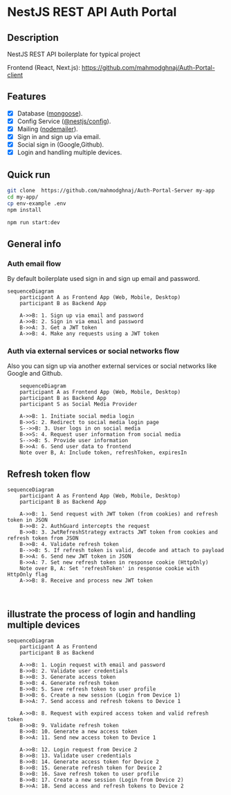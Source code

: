 # NestJS REST API Auth Portal

## Description

NestJS REST API boilerplate for typical project

Frontend (React, Next.js): https://github.com/mahmodghnaj/Auth-Portal-client

## Features

- [x] Database ([mongoose](https://www.npmjs.com/package/mongoose)).
- [x] Config Service ([@nestjs/config](https://www.npmjs.com/package/@nestjs/config)).
- [x] Mailing ([nodemailer](https://www.npmjs.com/package/nodemailer)).
- [x] Sign in and sign up via email.
- [x] Social sign in (Google,Github).
- [x] Login and handling multiple devices.

## Quick run

```bash
git clone  https://github.com/mahmodghnaj/Auth-Portal-Server my-app
cd my-app/
cp env-example .env
npm install
```

```bash
npm run start:dev
```

## General info

### Auth email flow

By default boilerplate used sign in and sign up email and password.

```mermaid
sequenceDiagram
    participant A as Frontend App (Web, Mobile, Desktop)
    participant B as Backend App

    A->>B: 1. Sign up via email and password
    A->>B: 2. Sign in via email and password
    B->>A: 3. Get a JWT token
    A->>B: 4. Make any requests using a JWT token
```

### Auth via external services or social networks flow

Also you can sign up via another external services or social networks like Google and Github.

```mermaid
    sequenceDiagram
    participant A as Frontend App (Web, Mobile, Desktop)
    participant B as Backend App
    participant S as Social Media Provider

    A->>B: 1. Initiate social media login
    B->>S: 2. Redirect to social media login page
    S-->>B: 3. User logs in on social media
    B->>S: 4. Request user information from social media
    S-->>B: 5. Provide user information
    B->>A: 6. Send user data to frontend
    Note over B, A: Include token, refreshToken, expiresIn

```

## Refresh token flow

```mermaid
sequenceDiagram
    participant A as Frontend App (Web, Mobile, Desktop)
    participant B as Backend App

    A->>B: 1. Send request with JWT token (from cookies) and refresh token in JSON
    B->>B: 2. AuthGuard intercepts the request
    B->>B: 3. JwtRefreshStrategy extracts JWT token from cookies and refresh token from JSON
    B->>B: 4. Validate refresh token
    B-->>B: 5. If refresh token is valid, decode and attach to payload
    B->>A: 6. Send new JWT token in JSON
    B->>A: 7. Set new refresh token in response cookie (HttpOnly)
    Note over B, A: Set 'refreshToken' in response cookie with HttpOnly flag
    A->>B: 8. Receive and process new JWT token



```

## illustrate the process of login and handling multiple devices

```mermaid
sequenceDiagram
    participant A as Frontend
    participant B as Backend

    A->>B: 1. Login request with email and password
    B->>B: 2. Validate user credentials
    B->>B: 3. Generate access token
    B->>B: 4. Generate refresh token
    B->>B: 5. Save refresh token to user profile
    B->>B: 6. Create a new session (Login from Device 1)
    B->>A: 7. Send access and refresh tokens to Device 1

    A->>B: 8. Request with expired access token and valid refresh token
    B->>B: 9. Validate refresh token
    B->>B: 10. Generate a new access token
    B->>A: 11. Send new access token to Device 1

    A->>B: 12. Login request from Device 2
    B->>B: 13. Validate user credentials
    B->>B: 14. Generate access token for Device 2
    B->>B: 15. Generate refresh token for Device 2
    B->>B: 16. Save refresh token to user profile
    B->>B: 17. Create a new session (Login from Device 2)
    B->>A: 18. Send access and refresh tokens to Device 2

```
